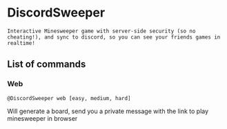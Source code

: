 # DiscordSweeper
    Interactive Minesweeper game with server-side security (so no cheating!), and sync to discord, so you can see your friends games in realtime!

## List of commands
### Web
```
@DiscordSweeper web [easy, medium, hard]
```
Will generate a board, send you a private message with the link to play minesweeper in browser